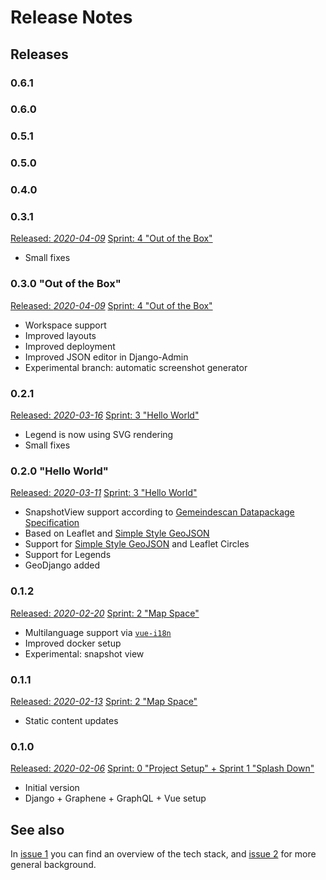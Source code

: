# Release Notes

## Releases

### 0.6.1

### 0.6.0

### 0.5.1

### 0.5.0

### 0.4.0

### 0.3.1
[Released: *2020-04-09*](https://bitbucket.org/cividi/gemeindescan-webui/commits/tag/0.3.1)
[Sprint: 4 "Out of the Box"](https://bitbucket.org/cividi/gemeindescan-webui/issues?milestone=SP+4%3A+Out+of+the+box)

- Small fixes

### 0.3.0 "Out of the Box"
[Released: *2020-04-09*](https://bitbucket.org/cividi/gemeindescan-webui/commits/tag/0.3.0)
[Sprint: 4 "Out of the Box"](https://bitbucket.org/cividi/gemeindescan-webui/issues?milestone=SP+4%3A+Out+of+the+box)

- Workspace support
- Improved layouts
- Improved deployment
- Improved JSON editor in Django-Admin
- Experimental branch: automatic screenshot generator

### 0.2.1
[Released: *2020-03-16*](https://bitbucket.org/cividi/gemeindescan-webui/commits/tag/0.2.1)
[Sprint: 3 "Hello World"](https://bitbucket.org/cividi/gemeindescan-webui/issues?milestone=SP+3%3A+Hello+world)

- Legend is now using SVG rendering
- Small fixes

### 0.2.0 "Hello World"
[Released: *2020-03-11*](https://bitbucket.org/cividi/gemeindescan-webui/commits/tag/0.2.0)
[Sprint: 3 "Hello World"](https://bitbucket.org/cividi/gemeindescan-webui/issues?milestone=SP+3%3A+Hello+world)

- SnapshotView support according to [Gemeindescan Datapackage Specification](https://bitbucket.org/cividi/gemeindescan-sample/)
- Based on Leaflet and [Simple Style GeoJSON](https://github.com/mapbox/simplestyle-spec)
- Support for [Simple Style GeoJSON](https://github.com/mapbox/simplestyle-spec) and Leaflet Circles
- Support for Legends
- GeoDjango added

### 0.1.2
[Released: *2020-02-20*](https://bitbucket.org/cividi/gemeindescan-webui/commits/tag/0.1.2)
[Sprint: 2 "Map Space"](https://bitbucket.org/cividi/gemeindescan-webui/issues?milestone=SP+2%3A+Map+space)

- Multilanguage support via [`vue-i18n`](https://github.com/kazupon/vue-i18n)
- Improved docker setup
- Experimental: snapshot view

### 0.1.1
[Released: *2020-02-13*](https://bitbucket.org/cividi/gemeindescan-webui/commits/tag/0.1.1)
[Sprint: 2 "Map Space"](https://bitbucket.org/cividi/gemeindescan-webui/issues?milestone=SP+2%3A+Map+space)

- Static content updates

### 0.1.0
[Released: *2020-02-06*](https://bitbucket.org/cividi/gemeindescan-webui/commits/tag/0.1.0)
[Sprint: 0 "Project Setup" + Sprint 1 "Splash Down"](https://bitbucket.org/cividi/gemeindescan-webui/issues?milestone=SP+1%3A+Splash+down&milestone=SP+0%3A+Project+setup)

- Initial version
- Django + Graphene + GraphQL + Vue setup

## See also

In [issue 1](https://bitbucket.org/cividi/gemeindescan-webui/issues/1) you can find an overview of the tech stack, and [issue 2](https://bitbucket.org/cividi/gemeindescan-webui/issues/1) for more general background.

